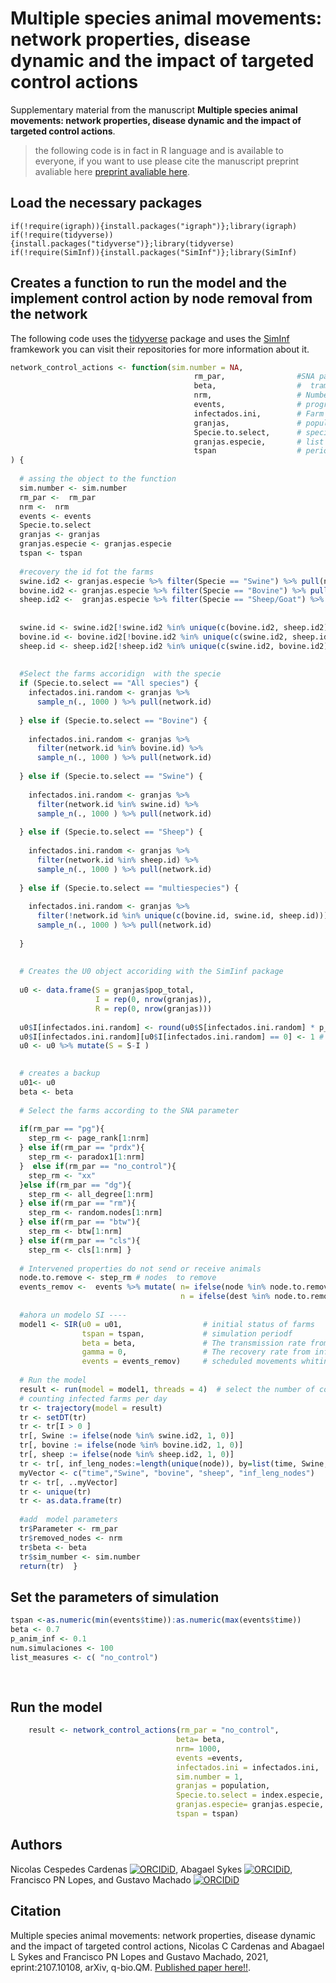 # Multiple species animal movements: network properties, disease dynamic and the impact of targeted control actions 

Supplementary material from the manuscript **Multiple species animal movements: network properties, disease dynamic and the impact of targeted control actions**.

> the following code is in fact in R language and is available to everyone, if you want to use please cite the manuscript preprint avaliable here [preprint avaliable here](https://arxiv.org/abs/2107.10108?context=q-bio).

## Load the necessary packages
```
if(!require(igraph)){install.packages("igraph")};library(igraph)
if(!require(tidyverse)){install.packages("tidyverse")};library(tidyverse)
if(!require(SimInf)){install.packages("SimInf")};library(SimInf)
```
## Creates a function to run the model and the implement control action by node removal from the network
The following code uses the [tidyverse](https://github.com/tidyverse/tidyverse) package and uses the [SimInf](https://github.com/stewid/SimInf) framkework you can visit their repositories for more information about it.

```r
network_control_actions <- function(sim.number = NA, 
                                         rm_par,                #SNA parameter
                                         beta,                  #  tramission coefficient value
                                         nrm,                   # Number of nodes to remove from the network 
                                         events,                # programmed events accordign with the SimInf package
                                         infectados.ini,        # Farm premises ID of the initial infected farms  
                                         granjas,               # population of all farms each line represent one farm 
                                         Specie.to.select,      # specie to initiate the infection
                                         granjas.especie,       # list of farms with the specie description c("Bovine", "Swine" etc..) 
                                         tspan                  # period of the simulation 
) {
  
  # assing the object to the function 
  sim.number <- sim.number
  rm_par <-  rm_par
  nrm <-  nrm
  events <- events
  Specie.to.select 
  granjas <- granjas
  granjas.especie <- granjas.especie
  tspan <- tspan 
  
  #recovery the id fot the farms 
  swine.id2 <- granjas.especie %>% filter(Specie == "Swine") %>% pull(node)
  bovine.id2 <- granjas.especie %>% filter(Specie == "Bovine") %>% pull(node)
  sheep.id2 <-  granjas.especie %>% filter(Specie == "Sheep/Goat") %>% pull(node)
  
  
  swine.id <- swine.id2[!swine.id2 %in% unique(c(bovine.id2, sheep.id2))]
  bovine.id <- bovine.id2[!bovine.id2 %in% unique(c(swine.id2, sheep.id2))]
  sheep.id <- sheep.id2[!sheep.id2 %in% unique(c(swine.id2, bovine.id2))]
  
  
  #Select the farms accoridign  with the specie
  if (Specie.to.select == "All species") {
    infectados.ini.random <- granjas %>%
      sample_n(., 1000 ) %>% pull(network.id)
    
  } else if (Specie.to.select == "Bovine") {
    
    infectados.ini.random <- granjas %>%
      filter(network.id %in% bovine.id) %>%
      sample_n(., 1000 ) %>% pull(network.id)
    
  } else if (Specie.to.select == "Swine") {
    
    infectados.ini.random <- granjas %>%
      filter(network.id %in% swine.id) %>%
      sample_n(., 1000 ) %>% pull(network.id)
    
  } else if (Specie.to.select == "Sheep") {
    
    infectados.ini.random <- granjas %>%
      filter(network.id %in% sheep.id) %>%
      sample_n(., 1000 ) %>% pull(network.id)
    
  } else if (Specie.to.select == "multiespecies") {
    
    infectados.ini.random <- granjas %>%
      filter(!network.id %in% unique(c(bovine.id, swine.id, sheep.id)))%>%
      sample_n(., 1000 ) %>% pull(network.id)
    
  } 
  
  
  # Creates the U0 object accoriding with the SimIinf package 
  
  u0 <- data.frame(S = granjas$pop_total,
                   I = rep(0, nrow(granjas)),
                   R = rep(0, nrow(granjas)))
  
  u0$I[infectados.ini.random] <- round(u0$S[infectados.ini.random] * p_anim_inf) # internal prevalence
  u0$I[infectados.ini.random][u0$I[infectados.ini.random] == 0] <- 1 # (no existen ej 0.5 animales tonces redondeamos a 1  )
  u0 <- u0 %>% mutate(S = S-I ) 
  

  # creates a backup
  u01<- u0
  beta <- beta
  
  # Select the farms according to the SNA parameter
  
  if(rm_par == "pg"){
    step_rm <- page_rank[1:nrm]
  } else if(rm_par == "prdx"){
    step_rm <- paradox1[1:nrm]
  }  else if(rm_par == "no_control"){
    step_rm <- "xx"
  }else if(rm_par == "dg"){
    step_rm <- all_degree[1:nrm]
  } else if(rm_par == "rm"){
    step_rm <- random.nodes[1:nrm]
  } else if(rm_par == "btw"){
    step_rm <- btw[1:nrm]
  } else if(rm_par == "cls"){
    step_rm <- cls[1:nrm] } 
  
  # Intervened properties do not send or receive animals
  node.to.remove <- step_rm # nodes  to remove 
  events_remov <-  events %>% mutate( n= ifelse(node %in% node.to.remove, 0, n ),
                                      n = ifelse(dest %in% node.to.remove, 0, n))
  
  #ahora un modelo SI ----
  model1 <- SIR(u0 = u01,                  # initial status of farms 
                tspan = tspan,             # simulation periodf 
                beta = beta,               # The transmission rate from susceptible to Infected
                gamma = 0,                 # The recovery rate from infected to recovered. 
                events = events_remov)     # scheduled movements whitin farms 
  
  # Run the model 
  result <- run(model = model1, threads = 4)  # select the number of cores in your computer
  # counting infected farms per day
  tr <- trajectory(model = result)
  tr <- setDT(tr)
  tr <- tr[I > 0 ]
  tr[, Swine := ifelse(node %in% swine.id2, 1, 0)]
  tr[, bovine := ifelse(node %in% bovine.id2, 1, 0)]
  tr[, sheep := ifelse(node %in% sheep.id2, 1, 0)]
  tr <- tr[, inf_leng_nodes:=length(unique(node)), by=list(time, Swine, bovine, sheep)]
  myVector <- c("time","Swine", "bovine", "sheep", "inf_leng_nodes")
  tr <- tr[, ..myVector]
  tr <- unique(tr)
  tr <- as.data.frame(tr)   
  
  #add  model parameters
  tr$Parameter <- rm_par
  tr$removed_nodes <- nrm
  tr$beta <- beta
  tr$sim_number <- sim.number
  return(tr)  }

```

## Set the parameters of simulation
 
 ```r
tspan <-as.numeric(min(events$time)):as.numeric(max(events$time))          # 0 to 1000 days of simulation  
beta <- 0.7                                                                # tramission coefficient 
p_anim_inf <- 0.1                                                          # within farm prevalence 
num.simulaciones <- 100                                                    # number of stochastic simulations
list_measures <- c( "no_control")                                          # parametes to be tested "pg" = pagerank, "dg" = degreee, 
                                                                           # "rm" = random nodes,"btw"= betweennes, 
                                                                           # "cls" = ClusterCoefficient, "no_control" for any control action 
```
## Run the model 


```r
    result <- network_control_actions(rm_par = "no_control",               # Social network parameter to be tested 
                                     beta= beta,                           # tramission coefficient
                                     nrm= 1000,                            # nodes to remove
                                     events =events,                       # echeduled events
                                     infectados.ini = infectados.ini,      # cinitial onfected farms 
                                     sim.number = 1,                       # id of the simulation 
                                     granjas = population,                 # dataframe with the farm population list 
                                     Specie.to.select = index.especie,     # specie to initiate the infection
                                     granjas.especie= granjas.especie,     # dataframe indicating the specie c( "Swine", "Sheep", "Bovine", "multiespecies")  
                                     tspan = tspan)                        # period of time of the simulation

```



## Authors

Nicolas Cespedes Cardenas [![ORCIDiD](https://info.orcid.org/wp-content/uploads/2019/11/orcid_16x16.png)](https://orcid.org/0000-0001-7884-2353),
Abagael Sykes [![ORCIDiD](https://info.orcid.org/wp-content/uploads/2019/11/orcid_16x16.png)](https://orcid.org/0000-0003-3751-1798),
Francisco PN Lopes,
and Gustavo Machado [![ORCIDiD](https://info.orcid.org/wp-content/uploads/2019/11/orcid_16x16.png)](https://orcid.org/0000-0001-7552-6144)

## Citation
Multiple species animal movements: network properties, disease dynamic and the impact of targeted control actions, 
Nicolas C Cardenas and Abagael L Sykes and Francisco PN Lopes and Gustavo Machado, 2021, eprint:2107.10108, arXiv, q-bio.QM.
[Published paper here!!](https://veterinaryresearch.biomedcentral.com/articles/10.1186/s13567-022-01031-2).

